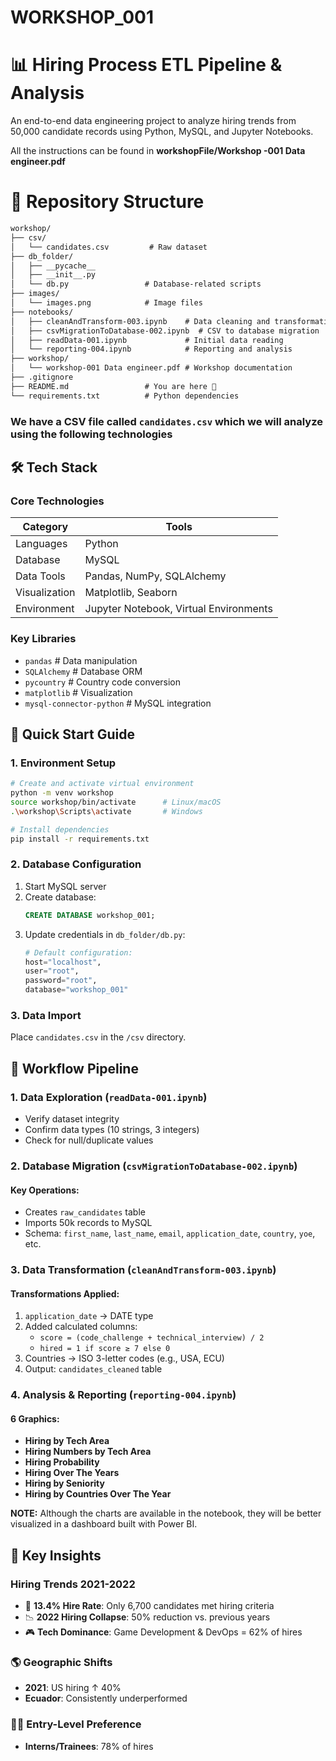 # WORKSHOP_001

# 📊 Hiring Process ETL Pipeline & Analysis
An end-to-end data engineering project to analyze hiring trends from 50,000 candidate records using Python, MySQL, and Jupyter Notebooks.

All the instructions can be found in **workshopFile/Workshop -001 Data engineer.pdf**

# 📂 Repository Structure
```markdown
workshop/
├── csv/
│   └── candidates.csv         # Raw dataset
├── db_folder/
│   ├── __pycache__
│   ├── __init__.py
│   └── db.py                 # Database-related scripts
├── images/
│   └── images.png            # Image files
├── notebooks/
│   ├── cleanAndTransform-003.ipynb    # Data cleaning and transformation
│   ├── csvMigrationToDatabase-002.ipynb  # CSV to database migration
│   ├── readData-001.ipynb             # Initial data reading
│   └── reporting-004.ipynb            # Reporting and analysis
├── workshop/
│   └── workshop-001 Data engineer.pdf # Workshop documentation
├── .gitignore
├── README.md                 # You are here 📍
└── requirements.txt          # Python dependencies
```

### We have a CSV file called `candidates.csv` which we will analyze using the following technologies

## 🛠️ Tech Stack
### Core Technologies
| Category       | Tools                  |
|----------------|------------------------|
| Languages      | Python                |
| Database       | MySQL                 |
| Data Tools     | Pandas, NumPy, SQLAlchemy |
| Visualization  | Matplotlib, Seaborn   |
| Environment    | Jupyter Notebook, Virtual Environments |

### Key Libraries
- `pandas`          # Data manipulation
- `SQLAlchemy`      # Database ORM
- `pycountry`       # Country code conversion
- `matplotlib`      # Visualization
- `mysql-connector-python`  # MySQL integration

## 🚀 Quick Start Guide
### 1. Environment Setup
```bash
# Create and activate virtual environment
python -m venv workshop
source workshop/bin/activate      # Linux/macOS
.\workshop\Scripts\activate       # Windows

# Install dependencies
pip install -r requirements.txt
```

### 2. Database Configuration
1. Start MySQL server
2. Create database:
   ```sql
   CREATE DATABASE workshop_001;
   ```
3. Update credentials in `db_folder/db.py`:
   ```python
   # Default configuration:
   host="localhost",
   user="root",
   password="root",
   database="workshop_001"
   ```

### 3. Data Import
Place `candidates.csv` in the `/csv` directory.

## 🔄 Workflow Pipeline
### 1. Data Exploration (`readData-001.ipynb`)
- Verify dataset integrity
- Confirm data types (10 strings, 3 integers)
- Check for null/duplicate values

### 2. Database Migration (`csvMigrationToDatabase-002.ipynb`)
#### Key Operations:
- Creates `raw_candidates` table
- Imports 50k records to MySQL
- Schema: `first_name`, `last_name`, `email`, `application_date`, `country`, `yoe`, etc.

### 3. Data Transformation (`cleanAndTransform-003.ipynb`)
#### Transformations Applied:
1. `application_date` → DATE type
2. Added calculated columns:
   - `score = (code_challenge + technical_interview) / 2`
   - `hired = 1 if score ≥ 7 else 0`
3. Countries → ISO 3-letter codes (e.g., USA, ECU)
4. Output: `candidates_cleaned` table

### 4. Analysis & Reporting (`reporting-004.ipynb`)
#### 6 Graphics:
- **Hiring by Tech Area**
- **Hiring Numbers by Tech Area**
- **Hiring Probability**
- **Hiring Over The Years**
- **Hiring by Seniority**
- **Hiring by Countries Over The Year**

**NOTE:** Although the charts are available in the notebook, they will be better visualized in a dashboard built with Power BI.

## 🔑 Key Insights
### Hiring Trends 2021-2022
- 🎯 **13.4% Hire Rate**: Only 6,700 candidates met hiring criteria
- 📉 **2022 Hiring Collapse**: 50% reduction vs. previous years
- 🎮 **Tech Dominance**: Game Development & DevOps = 62% of hires

### 🌎 Geographic Shifts
- **2021**: US hiring ↑ 40%
- **Ecuador**: Consistently underperformed

### 👩‍💼 Entry-Level Preference
- **Interns/Trainees**: 78% of hires